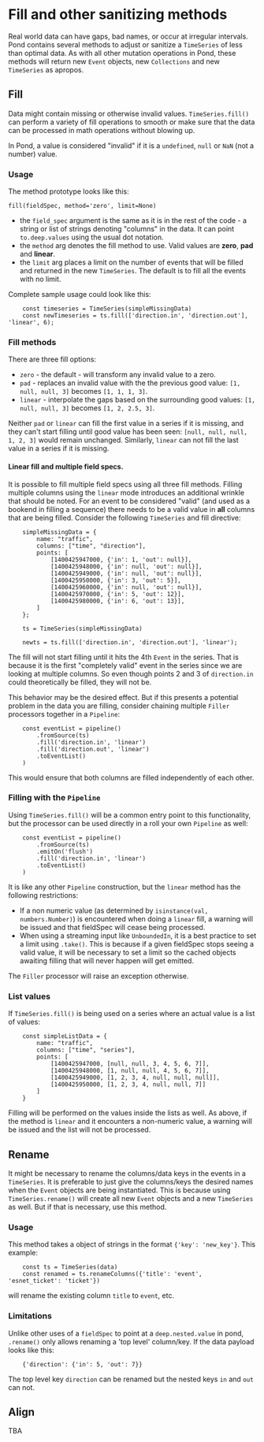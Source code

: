 # Fill and other sanitizing methods

Real world data can have gaps, bad names, or occur at irregular intervals. Pond contains several methods to adjust or sanitize a `TimeSeries` of less than optimal data. As with all other mutation operations in Pond, these methods will return new `Event` objects, new `Collections` and new `TimeSeries` as apropos.

## Fill

Data might contain missing or otherwise invalid values. `TimeSeries.fill()` can perform a variety of fill operations to smooth or make sure that the data can be processed in math operations without blowing up.

In Pond, a value is considered "invalid" if it is a `undefined`, `null` or `NaN` (not a number) value.

### Usage

The method prototype looks like this:

```
fill(fieldSpec, method='zero', limit=None)
```

 * the `field_spec` argument is the same as it is in the rest of the code - a string or list of strings denoting "columns" in the data. It can point `to.deep.values` using the usual dot notation.
 * the `method` arg denotes the fill method to use. Valid values are **zero**, **pad** and **linear**.
 * the `limit` arg places a limit on the number of events that will be filled and returned in the new `TimeSeries`. The default is to fill all the events with no limit.

Complete sample usage could look like this:

```
    const timeseries = TimeSeries(simpleMissingData)
    const newTimeseries = ts.fill(['direction.in', 'direction.out'], 'linear', 6);
```

### Fill methods

There are three fill options:

 * `zero` - the default - will transform any invalid value to a zero.
 * `pad` - replaces an invalid value with the the previous good value: `[1, null, null, 3]` becomes `[1, 1, 1, 3]`.
 * `linear` - interpolate the gaps based on the surrounding good values: `[1, null, null, 3]` becomes `[1, 2, 2.5, 3]`.

Neither `pad` or `linear` can fill the first value in a series if it is missing, and they can't start filling until good value has been seen: `[null, null, null, 1, 2, 3]` would remain unchanged. Similarly, `linear` can not fill the last value in a series if it is missing.

#### Linear fill and multiple field specs.

It is possible to fill multiple field specs using all three fill methods. Filling multiple columns using the `linear` mode introduces an additional wrinkle that should be noted. For an event to be considered "valid" (and used as a bookend in filling a sequence) there needs to be a valid value in **all** columns that are being filled.  Consider the following `TimeSeries` and fill directive:

```
    simpleMissingData = {
        name: "traffic",
        columns: ["time", "direction"],
        points: [
            [1400425947000, {'in': 1, 'out': null}],
            [1400425948000, {'in': null, 'out': null}],
            [1400425949000, {'in': null, 'out': null}],
            [1400425950000, {'in': 3, 'out': 5}],
            [1400425960000, {'in': null, 'out': null}],
            [1400425970000, {'in': 5, 'out': 12}],
            [1400425980000, {'in': 6, 'out': 13}],
        ]
    };

    ts = TimeSeries(simpleMissingData)

    newts = ts.fill(['direction.in', 'direction.out'], 'linear');
```

The fill will not start filling until it hits the 4th `Event` in the series. That is because it is the first "completely valid" event in the series since we are looking at multiple columns. So even though points 2 and 3 of `direction.in` could theoretically be filled, they will not be.

This behavior may be the desired effect. But if this presents a potential problem in the data you are filling, consider chaining multiple `Filler` processors together in a `Pipeline`:

```
    const eventList = pipeline()
        .fromSource(ts)
        .fill('direction.in', 'linear')
        .fill('direction.out', 'linear')
        .toEventList()
    )
```

This would ensure that both columns are filled independently of each other.

### Filling with the `Pipeline`

Using `TimeSeries.fill()` will be a common entry point to this functionality, but the processor can be used directly in a roll your own `Pipeline` as well:

```
    const eventList = pipeline()
        .fromSource(ts)
        .emitOn('flush')
        .fill('direction.in', 'linear')
        .toEventList()
    )
```

It is like any other `Pipeline` construction, but the `linear` method has the following restrictions:

 * If a non numeric value (as determined by `isinstance(val, numbers.Number)`) is encountered when doing a `linear` fill, a warning will be issued and that fieldSpec will cease being processed.
 * When using a streaming input like `UnboundedIn`, it is a best practice to set a limit using `.take()`. This is because if a given fieldSpec stops seeing a valid value, it will be necessary to set a limit so the cached objects awaiting filling that will never happen will get emitted.

The `Filler` processor will raise an exception otherwise.

### List values

If `TimeSeries.fill()` is being used on a series where an actual value is a list of values:

```
    const simpleListData = {
        name: "traffic",
        columns: ["time", "series"],
        points: [
            [1400425947000, [null, null, 3, 4, 5, 6, 7]],
            [1400425948000, [1, null, null, 4, 5, 6, 7]],
            [1400425949000, [1, 2, 3, 4, null, null, null]],
            [1400425950000, [1, 2, 3, 4, null, null, 7]]
        ]
    }
```

Filling will be performed on the values inside the lists as well. As above, if the method is `linear` and it encounters a non-numeric value, a warning will be issued and the list will not be processed.

## Rename

It might be necessary to rename the columns/data keys in the events in a `TimeSeries`. It is preferable to just give the columns/keys the desired names when the `Event` objects are being instantiated. This is because using `TimeSeries.rename()` will create all new `Event` objects and a new `TimeSeries` as well. But if that is necessary, use this method.

### Usage

This method takes a object of strings in the format `{'key': 'new_key'}`. This example:

```
    const ts = TimeSeries(data)
    const renamed = ts.renameColumns({'title': 'event', 'esnet_ticket': 'ticket'})
```
will rename the existing column `title` to `event`, etc.

### Limitations

Unlike other uses of a `fieldSpec` to point at a `deep.nested.value` in pond, `.rename()` only allows renaming a 'top level' column/key. If the data payload looks like this:

```
    {'direction': {'in': 5, 'out': 7}}
```

The top level key `direction` can be renamed but the nested keys `in` and `out` can not.

## Align

TBA